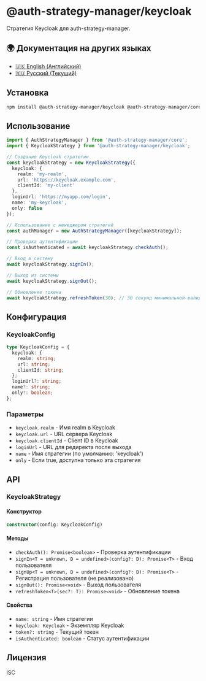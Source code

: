 # @auth-strategy-manager/keycloak

Стратегия Keycloak для auth-strategy-manager.

## 🌍 Документация на других языках

- [🇺🇸 English (Английский)](README.md)
- [🇷🇺 Русский (Текущий)](README_RU.md)

## Установка

```bash
npm install @auth-strategy-manager/keycloak @auth-strategy-manager/core keycloak-js
```

## Использование

```typescript
import { AuthStrategyManager } from '@auth-strategy-manager/core';
import { KeycloakStrategy } from '@auth-strategy-manager/keycloak';

// Создание Keycloak стратегии
const keycloakStrategy = new KeycloakStrategy({
  keycloak: {
    realm: 'my-realm',
    url: 'https://keycloak.example.com',
    clientId: 'my-client'
  },
  loginUrl: 'https://myapp.com/login',
  name: 'my-keycloak',
  only: false
});

// Использование с менеджером стратегий
const authManager = new AuthStrategyManager([keycloakStrategy]);

// Проверка аутентификации
const isAuthenticated = await keycloakStrategy.checkAuth();

// Вход в систему
await keycloakStrategy.signIn();

// Выход из системы
await keycloakStrategy.signOut();

// Обновление токена
await keycloakStrategy.refreshToken(30); // 30 секунд минимальной валидности
```

## Конфигурация

### KeycloakConfig

```typescript
type KeycloakConfig = {
  keycloak: {
    realm: string;
    url: string;
    clientId: string;
  };
  loginUrl?: string;
  name?: string;
  only?: boolean;
};
```

### Параметры

- `keycloak.realm` - Имя realm в Keycloak
- `keycloak.url` - URL сервера Keycloak
- `keycloak.clientId` - Client ID в Keycloak
- `loginUrl` - URL для редиректа после выхода
- `name` - Имя стратегии (по умолчанию: 'keycloak')
- `only` - Если true, доступна только эта стратегия

## API

### KeycloakStrategy

#### Конструктор

```typescript
constructor(config: KeycloakConfig)
```

#### Методы

- `checkAuth(): Promise<boolean>` - Проверка аутентификации
- `signIn<T = unknown, D = undefined>(config?: D): Promise<T>` - Вход пользователя
- `signUp<T = unknown, D = undefined>(config?: D): Promise<T>` - Регистрация пользователя (не реализовано)
- `signOut(): Promise<void>` - Выход пользователя
- `refreshToken<T>(sec?: T): Promise<void>` - Обновление токена

#### Свойства

- `name: string` - Имя стратегии
- `keycloak: Keycloak` - Экземпляр Keycloak
- `token?: string` - Текущий токен
- `isAuthenticated: boolean` - Статус аутентификации

## Лицензия

ISC 
